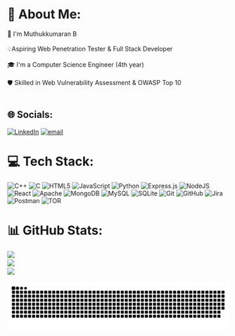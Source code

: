 # 💫 About Me:
👋 I'm Muthukkumaran B<br><br>💡Aspiring Web Penetration Tester & Full Stack Developer<br><br>🎓 I'm a Computer Science Engineer (4th year)<br><br>🛡️ Skilled in Web Vulnerability Assessment & OWASP Top 10<br><br>


## 🌐 Socials:
[![LinkedIn](https://img.shields.io/badge/LinkedIn-%230077B5.svg?logo=linkedin&logoColor=white)](https://linkedin.com/in/https://www.linkedin.com/in/bmk03/) [![email](https://img.shields.io/badge/Email-D14836?logo=gmail&logoColor=white)](mailto:muthukkumaran003@gmail.com) 

# 💻 Tech Stack:
![C++](https://img.shields.io/badge/c++-%2300599C.svg?style=for-the-badge&logo=c%2B%2B&logoColor=white) ![C](https://img.shields.io/badge/c-%2300599C.svg?style=for-the-badge&logo=c&logoColor=white) ![HTML5](https://img.shields.io/badge/html5-%23E34F26.svg?style=for-the-badge&logo=html5&logoColor=white) ![JavaScript](https://img.shields.io/badge/javascript-%23323330.svg?style=for-the-badge&logo=javascript&logoColor=%23F7DF1E) ![Python](https://img.shields.io/badge/python-3670A0?style=for-the-badge&logo=python&logoColor=ffdd54) ![Express.js](https://img.shields.io/badge/express.js-%23404d59.svg?style=for-the-badge&logo=express&logoColor=%2361DAFB) ![NodeJS](https://img.shields.io/badge/node.js-6DA55F?style=for-the-badge&logo=node.js&logoColor=white) ![React](https://img.shields.io/badge/react-%2320232a.svg?style=for-the-badge&logo=react&logoColor=%2361DAFB) ![Apache](https://img.shields.io/badge/apache-%23D42029.svg?style=for-the-badge&logo=apache&logoColor=white) ![MongoDB](https://img.shields.io/badge/MongoDB-%234ea94b.svg?style=for-the-badge&logo=mongodb&logoColor=white) ![MySQL](https://img.shields.io/badge/mysql-4479A1.svg?style=for-the-badge&logo=mysql&logoColor=white) ![SQLite](https://img.shields.io/badge/sqlite-%2307405e.svg?style=for-the-badge&logo=sqlite&logoColor=white) ![Git](https://img.shields.io/badge/git-%23F05033.svg?style=for-the-badge&logo=git&logoColor=white) ![GitHub](https://img.shields.io/badge/github-%23121011.svg?style=for-the-badge&logo=github&logoColor=white) ![Jira](https://img.shields.io/badge/jira-%230A0FFF.svg?style=for-the-badge&logo=jira&logoColor=white) ![Postman](https://img.shields.io/badge/Postman-FF6C37?style=for-the-badge&logo=postman&logoColor=white) ![TOR](https://img.shields.io/badge/tor-%237E4798.svg?style=for-the-badge&logo=tor-project&logoColor=white)
# 📊 GitHub Stats:
![](https://github-readme-stats.vercel.app/api?username=Muthu39&theme=dark&hide_border=false&include_all_commits=true&count_private=false)<br/>
![](https://nirzak-streak-stats.vercel.app/?user=Muthu39&theme=dark&hide_border=false)<br/>
![](https://github-readme-stats.vercel.app/api/top-langs/?username=Muthu39&theme=dark&hide_border=false&include_all_commits=true&count_private=false&layout=compact)

<picture>
  <source media="(prefers-color-scheme: dark)" srcset="https://raw.githubusercontent.com/Muthu39/Muthu39/output/github-snake-dark.svg" />
  <source media="(prefers-color-scheme: light)" srcset="https://raw.githubusercontent.com/Muthu39/Muthu39/output/github-snake.svg" />
  <img alt="github-snake" src="https://raw.githubusercontent.com/Muthu39/Muthu39/output/github-snake.svg" />
</picture>

